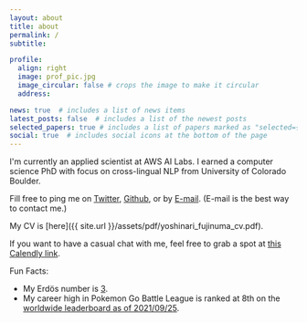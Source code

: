 ```yaml
---
layout: about
title: about
permalink: /
subtitle: 

profile:
  align: right
  image: prof_pic.jpg
  image_circular: false # crops the image to make it circular
  address: 

news: true  # includes a list of news items
latest_posts: false  # includes a list of the newest posts
selected_papers: true # includes a list of papers marked as "selected={true}"
social: true  # includes social icons at the bottom of the page
---
```


I'm currently an applied scientist at AWS AI Labs. 
I earned a computer science PhD with focus on cross-lingual NLP  from University of Colorado Boulder.

Fill free to ping me on [Twitter](https://twitter.com/akkikiki), [Github](https://github.com/akkikiki), or by [E-mail](mailto:fujinumay@gmail.com). 
(E-mail is the best way to contact me.)

My CV is [here]({{ site.url }}/assets/pdf/yoshinari_fujinuma_cv.pdf).


If you want to have a casual chat with me, feel free to grab a spot at [this Calendly link](https://calendly.com/fujinumay/30min).

Fun Facts:
* My Erdös number is [3](http://users.umiacs.umd.edu/~jbg/static/faq.html).
* My career high in Pokemon Go Battle League is ranked at 8th on the [worldwide leaderboard as of 2021/09/25](https://9db.jp/pokego/data/427?season=9&date=2021-09-25).

